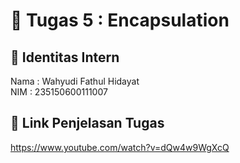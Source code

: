 # 📁 Tugas 5 : Encapsulation

## 👤 Identitas Intern
Nama : Wahyudi Fathul Hidayat          
NIM  : 235150600111007

## 🔗 Link Penjelasan Tugas

https://www.youtube.com/watch?v=dQw4w9WgXcQ
